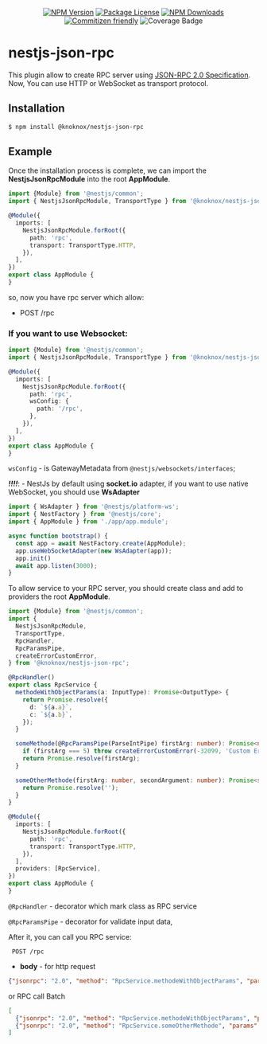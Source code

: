 <p align='center'>
  <a href="https://www.npmjs.com/package/@knoknox/nestjs-json-rpc" target="_blank"><img src="https://img.shields.io/npm/v/@knoknox/nestjs-json-rpc.svg" alt="NPM Version" /></a>
  <a href="https://www.npmjs.com/package/@knoknox/nestjs-json-rpc" target="_blank"><img src="https://img.shields.io/npm/l/@knoknox/nestjs-json-rpc.svg" alt="Package License" /></a>
  <a href="https://www.npmjs.com/package/@knoknox/nestjs-json-rpc" target="_blank"><img src="https://img.shields.io/npm/dm/@knoknox/nestjs-json-rpc.svg" alt="NPM Downloads" /></a>
  <a href="http://commitizen.github.io/cz-cli/" target="_blank"><img src="https://img.shields.io/badge/commitizen-friendly-brightgreen.svg" alt="Commitizen friendly" /></a>
  <img src="https://img.shields.io/endpoint?url=https://gist.githubusercontent.com/klerick/02a4c98cf7008fea2af70dc2d50f4cb7/raw/nestjs-json-rpc.json" alt="Coverage Badge" />
</p>

# nestjs-json-rpc

This plugin allow to create RPC server using [JSON-RPC 2.0 Specification](https://www.jsonrpc.org/specification). 
Now, You can use HTTP or WebSocket as transport protocol.

## Installation

```bash  
$ npm install @knoknox/nestjs-json-rpc
```  
## Example

Once the installation process is complete, we can import the **NestjsJsonRpcModule** into the root **AppModule**.

```typescript
import {Module} from '@nestjs/common';
import { NestjsJsonRpcModule, TransportType } from '@knoknox/nestjs-json-rpc';

@Module({
  imports: [
    NestjsJsonRpcModule.forRoot({
      path: 'rpc',
      transport: TransportType.HTTP,
    }),
  ],
})
export class AppModule {
}
```
so, now you have rpc server which allow:
- POST /rpc

### If you want to use Websocket: 

```typescript
import {Module} from '@nestjs/common';
import { NestjsJsonRpcModule, TransportType } from '@knoknox/nestjs-json-rpc';

@Module({
  imports: [
    NestjsJsonRpcModule.forRoot({
      path: 'rpc',
      wsConfig: {
        path: '/rpc',
      },
    }),
  ],
})
export class AppModule {
}
```
`wsConfig` - is GatewayMetadata from `@nestjs/websockets/interfaces`;

***!!!!***: - NestJs by default using **socket.io** adapter, if you want to use native WebSocket, you should use  **WsAdapter**
```typescript
import { WsAdapter } from '@nestjs/platform-ws';
import { NestFactory } from '@nestjs/core';
import { AppModule } from './app/app.module';

async function bootstrap() {
  const app = await NestFactory.create(AppModule);
  app.useWebSocketAdapter(new WsAdapter(app));
  app.init()
  await app.listen(3000);
}
```

To allow service to your RPC server, you should create class and add to providers the root **AppModule**.

```typescript
import {Module} from '@nestjs/common';
import { 
  NestjsJsonRpcModule, 
  TransportType,
  RpcHandler,
  RpcParamsPipe,
  createErrorCustomError,
} from '@knoknox/nestjs-json-rpc';

@RpcHandler()
export class RpcService {
  methodeWithObjectParams(a: InputType): Promise<OutputType> {
    return Promise.resolve({
      d: `${a.a}`,
      c: `${a.b}`,
    });
  }

  someMethode(@RpcParamsPipe(ParseIntPipe) firstArg: number): Promise<number> {
    if (firstArg === 5) throw createErrorCustomError(-32099, 'Custom Error');
    return Promise.resolve(firstArg);
  }

  someOtherMethode(firstArg: number, secondArgument: number): Promise<string> {
    return Promise.resolve('');
  }
}

@Module({
  imports: [
    NestjsJsonRpcModule.forRoot({
      path: 'rpc',
      transport: TransportType.HTTP,
    }),
  ],
  providers: [RpcService],
})
export class AppModule {
}
```
`@RpcHandler` - decorator which mark class as RPC service

`@RpcParamsPipe` - decorator for validate input data, 


After it, you can call you RPC service: 

 ```
  POST /rpc
```

- **body** - for http request

```json
{"jsonrpc": "2.0", "method": "RpcService.methodeWithObjectParams", "params": {"a": 23}, "id": 1}
```

or RPC call Batch

```json
[
  {"jsonrpc": "2.0", "method": "RpcService.methodeWithObjectParams", "params": {"a": 23}, "id": 1},
  {"jsonrpc": "2.0", "method": "RpcService.someOtherMethode", "params": [1, 2], "id": 2}
]
```
